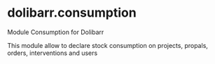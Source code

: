 # dolibarr.consumption
Module Consumption for Dolibarr

This module allow to declare stock consumption on projects, propals, orders, interventions and users
